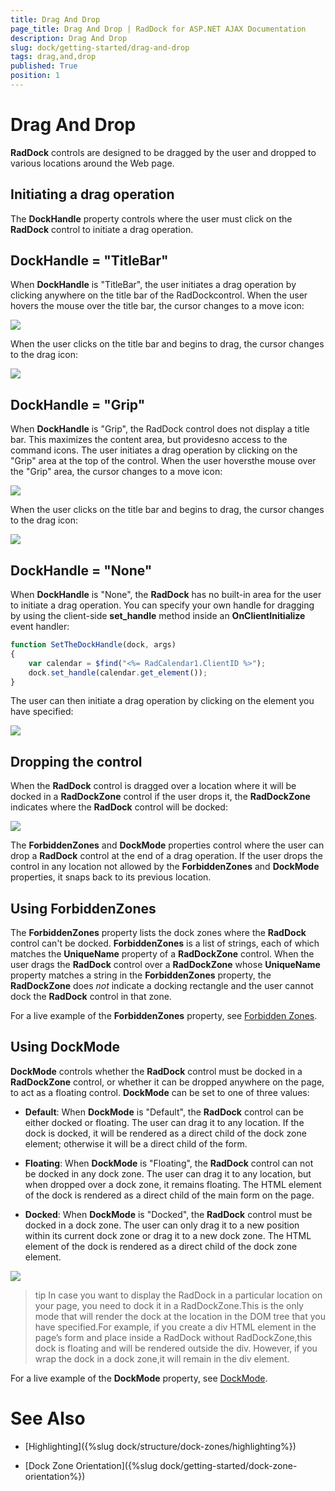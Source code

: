```yaml
---
title: Drag And Drop
page_title: Drag And Drop | RadDock for ASP.NET AJAX Documentation
description: Drag And Drop
slug: dock/getting-started/drag-and-drop
tags: drag,and,drop
published: True
position: 1
---
```


# Drag And Drop



**RadDock** controls are designed to be dragged by the user and dropped to various locations around the Web page.

## Initiating a drag operation

The **DockHandle** property controls where the user must click on the **RadDock** control to initiate a drag operation.

## DockHandle = "TitleBar"

When **DockHandle** is "TitleBar", the user initiates a drag operation by clicking anywhere on the title bar of the RadDockcontrol. When the user hovers the mouse over the title bar, the cursor changes to a move icon:


![](images/dock-titlebardragicon.png)

When the user clicks on the title bar and begins to drag, the cursor changes to the drag icon:


![](images/dock-titlebardraggingicon.png)

## DockHandle = "Grip"

When **DockHandle** is "Grip", the RadDock control does not display a title bar. This maximizes the content area, but providesno access to the command icons. The user initiates a drag operation by clicking on the "Grip" area at the top of the control. When the user hoversthe mouse over the "Grip" area, the cursor changes to a move icon:


![](images/dock-gripdragicon.png)

When the user clicks on the title bar and begins to drag, the cursor changes to the drag icon:


![](images/dock-gripdraggingicon.png)

## DockHandle = "None"

When **DockHandle** is "None", the **RadDock** has no built-in area for the user to initiate a drag operation. You can specify your own handle for dragging by using the client-side **set_handle** method inside an **OnClientInitialize** event handler:

````JavaScript
function SetTheDockHandle(dock, args)
{
    var calendar = $find("<%= RadCalendar1.ClientID %>");
    dock.set_handle(calendar.get_element()); 
}
````



The user can then initiate a drag operation by clicking on the element you have specified:

![](images/dock-embeddedcontroldraggingicon.png)

## Dropping the control

When the **RadDock** control is dragged over a location where it will be docked in a **RadDockZone** control if the user drops it, the **RadDockZone** indicates where the **RadDock** control will be docked:

![](images/dock-showdockposition.png)

The **ForbiddenZones** and **DockMode** properties control where the user can drop a **RadDock** control at the end of a drag operation. If the user drops the control in any location not allowed by the **ForbiddenZones** and **DockMode** properties, it snaps back to its previous location.

## Using ForbiddenZones

The **ForbiddenZones** property lists the dock zones where the **RadDock** control can't be docked. **ForbiddenZones** is a list of strings, each of which matches the **UniqueName** property of a **RadDockZone** control. When the user drags the **RadDock** control over a **RadDockZone** whose **UniqueName** property matches a string in the **ForbiddenZones** property, the **RadDockZone** does *not* indicate a docking rectangle and the user cannot dock the **RadDock** control in that zone.

For a live example of the **ForbiddenZones** property, see [Forbidden Zones](http://demos.telerik.com/aspnet-ajax/Dock/Examples/ForbiddenZones/DefaultCS.aspx).

## Using DockMode

**DockMode** controls whether the **RadDock** control must be docked in a **RadDockZone** control, or whether it can be dropped anywhere on the page, to act as a floating control. **DockMode** can be set to one of three values:

* **Default**: When **DockMode** is "Default", the **RadDock** control can be either docked or floating. The user can drag it to any location. If the dock is docked, it will be rendered as a direct child of the dock zone element; otherwise it will be a direct child of the form.

* **Floating**: When **DockMode** is "Floating", the **RadDock** control can not be docked in any dock zone. The user can drag it to any location, but when dropped over a dock zone, it remains floating. The HTML element of the dock is rendered as a direct child of the main form on the page.

* **Docked**: When **DockMode** is "Docked", the **RadDock** control must be docked in a dock zone. The user can only drag it to a new position within its current dock zone or drag it to a new dock zone. The HTML element of the dock is rendered as a direct child of the dock zone element.

![](images/dockmode.png)

>tip In case you want to display the RadDock in a particular location on your page, you need to dock it in a RadDockZone.This is the only mode that will render the dock at the location in the DOM tree that you have specified.For example, if you create a div HTML element in the page’s form and place inside a RadDock without RadDockZone,this dock is floating and will be rendered outside the div. However, if you wrap the dock in a dock zone,it will remain in the div element.
>


For a live example of the **DockMode** property, see [DockMode](http://demos.telerik.com/aspnet-ajax/Dock/Examples/DockMode/DefaultCS.aspx).

# See Also

 * [Highlighting]({%slug dock/structure/dock-zones/highlighting%})

 * [Dock Zone Orientation]({%slug dock/getting-started/dock-zone-orientation%})
